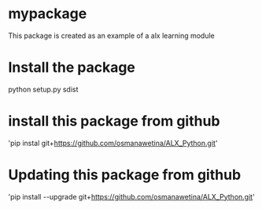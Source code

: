 # mypackage
This package is created as an example of a alx learning module

# Install the package 
python setup.py sdist

# install this package from github
'pip instal git+https://github.com/osmanawetina/ALX_Python.git'

# Updating this package from github
'pip install --upgrade git+https://github.com/osmanawetina/ALX_Python.git'